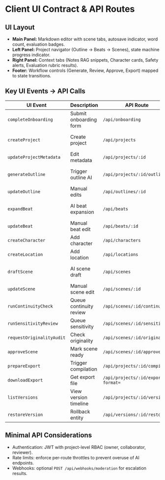# Client UI Contract & API Routes

## UI Layout

- **Main Panel:** Markdown editor with scene tabs, autosave indicator, word count, evaluation badges.
- **Left Panel:** Project navigator (Outline → Beats → Scenes), state machine progress indicator.
- **Right Panel:** Context tabs (Notes RAG snippets, Character cards, Safety alerts, Evaluation rubric results).
- **Footer:** Workflow controls (Generate, Review, Approve, Export) mapped to state transitions.

## Key UI Events → API Calls

| UI Event | Description | API Route | Method | Payload | Response |
| --- | --- | --- | --- | --- | --- |
| `completeOnboarding` | Submit onboarding form | `/api/onboarding` | POST | profile data | project shell + JWT |
| `createProject` | Create project | `/api/projects` | POST | title, genre, rating, workflow | project object |
| `updateProjectMetadata` | Edit metadata | `/api/projects/:id` | PATCH | metadata fields | updated project |
| `generateOutline` | Trigger outline AI | `/api/projects/:id/outline` | POST | prompt vars | outline JSON + evaluation |
| `updateOutline` | Manual edits | `/api/outlines/:id` | PATCH | markdown/json diff | outline |
| `expandBeat` | AI beat expansion | `/api/beats` | POST | beat context | beat JSON + risks |
| `updateBeat` | Manual beat edit | `/api/beats/:id` | PATCH | diff | beat |
| `createCharacter` | Add character | `/api/characters` | POST | character payload | character |
| `createLocation` | Add location | `/api/locations` | POST | location payload | location |
| `draftScene` | AI scene draft | `/api/scenes` | POST | scene context | scene draft + metadata |
| `updateScene` | Manual scene edit | `/api/scenes/:id` | PATCH | diff | scene |
| `runContinuityCheck` | Queue continuity review | `/api/scenes/:id/continuity` | POST | sceneId | audit report |
| `runSensitivityReview` | Queue sensitivity | `/api/scenes/:id/sensitivity` | POST | sceneId | review report |
| `requestOriginalityAudit` | Check originality | `/api/scenes/:id/originality` | POST | sceneId | audit result |
| `approveScene` | Mark scene ready | `/api/scenes/:id/approve` | POST | approverId | status |
| `prepareExport` | Trigger compilation | `/api/projects/:id/compile` | POST | export options | readiness status |
| `downloadExport` | Get export file | `/api/projects/:id/export?format=` | GET | n/a | file stream |
| `listVersions` | View version timeline | `/api/projects/:id/versions` | GET | n/a | version array |
| `restoreVersion` | Rollback entity | `/api/versions/:id/restore` | POST | entityId | restored entity |

## Minimal API Considerations

- Authentication: JWT with project-level RBAC (owner, collaborator, reviewer).
- Rate limits: enforce per-route throttles to prevent overuse of AI endpoints.
- Webhooks: optional `POST /api/webhooks/moderation` for escalation results.
